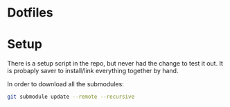 # Dotfiles

# Setup
There is a setup script in the repo, but never had the change to test it out.
It is probaply saver to install/link everything together by hand.

In order to download all the submodules:
```bash
git submodule update --remote --recursive
```
